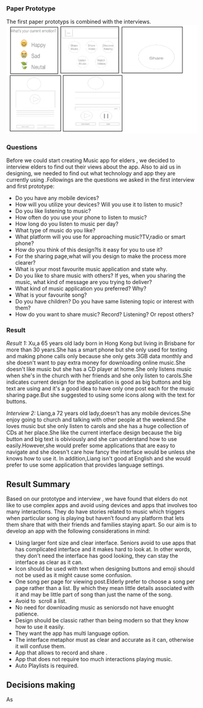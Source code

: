 ### Paper Prototype ###
The first paper prototyps is combined with the interviews.
![PaperProtype](https://github.com/deco3500-2017/Genius/blob/master/paperprototype.png)

### Questions
Before we could start creating Music app for elders , we decided to interview elders to find out their views about the app. Also to aid us in designing, we needed to find out what technology and app they are currently using .Followings are the questions we asked in the first interview and first prototype:
* Do you have any mobile devices?
* How will you utilize your devices? Will you use it to listen to music?
* Do you like listening to music?
* How often do you use your phone to listen to music?
* How long do you listen to music per day?
* What type of music do you like?
* What platform will you use for approaching music?TV,radio or smart phone?
* How do you think of this design?Is it easy for you to use it?
* For the sharing page,what will you design to make the process more clearer?
* What is your most favourite music application and state why.
* Do you like to share music with others? If yes, when you sharing the music, what kind of message are you trying to deliver?
* What kind of music application you preferred? Why?
* What is your favourite song?
* Do you have children? Do you have same listening topic or interest with them?
* How do you want to share music? Record? Listening? Or repost others?


### Result
*Result 1:* 
Xu,a 65 years old lady born in Hong Kong but living in Brisbane for more than 30 years.She has a smart phone but she only used for texting and making phone calls only because she only gets 3GB data monthly and she doesn't want to pay extra money for downloading online music.She doesn't like music but she has a CD player at home.She only listens music when she's in the church with her friends and she only listen to carols.She indicates current design for the application is good as big buttons and big text are using and it's a good idea to have only one post each for the music sharing page.But she suggested to using some icons along with the text for buttons.

*Interview 2:* 
Liang,a 72 years old lady,doesn't has any mobile devices.She enjoy going to church and talking with other people at the weekend.She loves music but she only listen to carols and she has a huge collection of CDs at her place.She like the current interface design because the big button and big text is obiviously and she can understand how to use easily.However,she would prefer some applications that are easy to navigate and she doesn't care how fancy the interface would be unless she knows how to use it. In addition,Liang isn't good at English and she would prefer to use some application that provides language settings.


## Result Summary
Based on our prototype and interview , we have found that elders do not like to use complex apps and avoid using devices and apps that involves too many interactions. They do have stories related to music which triggers when particular song is playing but haven’t found any platform that lets them share that with their friends and families staying apart. So our aim is to develop an app with the following considerations in mind:

* Using larger font size and clear interface. Seniors avoid to use apps that has complicated interface and it makes hard to look at. In other words, they don’t need the interface has good looking, they can stay the interface as clear as it can.
* Icon should be used with text when designing buttons and emoji should not be used as it might cause some confusion.
* One song per page for viewing post.Elderly prefer to choose a song per page rather than a list. By which they mean little details associated with it and may be little part of song than just the name of the song.
* Avoid to  scroll a list.
* No need for downloading music as seniorsdo not have enuoght patience.
* Design should be classic rather than being modern so that they know how to use it easily.
* They want the app has multi language option.
* The interface metaphor must as clear and accurate as it can, otherwise it will confuse them.
* App that allows to record and share .
* App that does not require too much interactions playing music.
* Auto Playlists is required.

## Decisions making
As 
